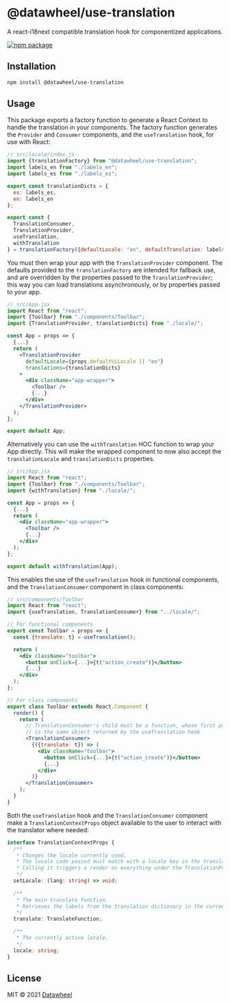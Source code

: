 # @datawheel/use-translation

A react-i18next compatible translation hook for componentized applications.

[![npm package](https://img.shields.io/npm/v/@datawheel/use-translation.svg)](https://www.npmjs.com/package/@datawheel/use-translation)

## Installation

```bash
npm install @datawheel/use-translation
```

## Usage

This package exports a factory function to generate a React Context to handle 
the translation in your components. The factory function generates the 
`Provider` and `Consumer` components, and the `useTranslation` hook, for use 
with React:

```js
// src/locale/index.js
import {translationFactory} from "@datawheel/use-translation";
import labels_en from "./labels_en";
import labels_es from "./labels_es";

export const translationDicts = {
  es: labels_es,
  en: labels_en
};

export const {
  TranslationConsumer,
  TranslationProvider,
  useTranslation,
  withTranslation
} = translationFactory({defaultLocale: "en", defaultTranslation: labels_en});
```

You must then wrap your app with the `TranslationProvider` component. 
The defaults provided to the `translationFactory` are intended for fallback use,
and are overridden by the properties passed to the `TranslationProvider`; 
this way you can load translations asynchronously, or by properties passed to 
your app.

```jsx
// src/App.jsx
import React from "react";
import {Toolbar} from "./components/Toolbar";
import {TranslationProvider, translationDicts} from "./locale/";

const App = props => {
  {...}
  return (
    <TranslationProvider
      defaultLocale={props.defaultUiLocale || "en"}
      translations={translationDicts}
    >
      <div className="app-wrapper">
        <Toolbar />
        {...}
      </div>
    </TranslationProvider>
  );
};

export default App;
```

Alternatively you can use the `withTranslation` HOC function to wrap your App
directly. This will make the wrapped component to now also accept the
`translationLocale` and `translationDicts` properties.

```jsx
// src/App.jsx
import React from "react";
import {Toolbar} from "./components/Toolbar";
import {withTranslation} from "./locale/";

const App = props => {
  {...}
  return (
    <div className="app-wrapper">
      <Toolbar />
      {...}
    </div>
  );
};

export default withTranslation(App);
```

This enables the use of the `useTranslation` hook in functional components, and the `TranslationConsumer` component in class components:

```jsx
// src/components/Toolbar
import React from "react";
import {useTranslation, TranslationConsumer} from "../locale/";

// For functional components
export const Toolbar = props => {
  const {translate: t} = useTranslation();

  return (
    <div className="toolbar">
      <button onClick={...}>{t("action_create")}</button>
      {...}
    </div>
  );
};

// For class components
export class Toolbar extends React.Component {
  render() {
    return (
      // TranslationConsumer's child must be a function, whose first parameter
      // is the same object returned by the useTranslation hook
      <TranslationConsumer>
        {({translate: t}) => (
          <div className="toolbar">
            <button onClick={...}>{t("action_create")}</button>
            {...}
          </div>
        )}
      </TranslationConsumer>
    );
  }
}
```

Both the `useTranslation` hook and the `TranslationConsumer` component make a 
`TranslationContextProps` object available to the user to interact with the 
translator where needed:

```ts
interface TranslationContextProps {
  /**
   * Changes the locale currently used.
   * The locale code passed must match with a locale key in the translations dictionary.
   * Calling it triggers a render on everything under the TranslationProvider.
   */
  setLocale: (lang: string) => void;
  
  /**
   * The main translate function.
   * Retrieves the labels from the translation dictionary in the current locale.
   */
  translate: TranslateFunction;

  /**
   * The currently active locale.
   */
  locale: string;
}
```

## License

MIT © 2021 [Datawheel](https://datawheel.us/)
